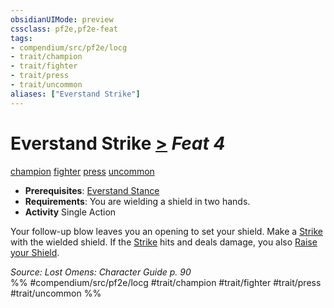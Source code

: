 ```yaml
---
obsidianUIMode: preview
cssclass: pf2e,pf2e-feat
tags:
- compendium/src/pf2e/locg
- trait/champion
- trait/fighter
- trait/press
- trait/uncommon
aliases: ["Everstand Strike"]
---
```

# Everstand Strike  [>](/rules/core-rulebook/chapter-9-playing-the-game.md#Actions "Single Action") *Feat 4*  
[champion](/rules/traits/champion.md)  [fighter](/rules/traits/fighter.md)  [press](/rules/traits/press.md)  [uncommon](/rules/traits/uncommon.md)  

- **Prerequisites**: [Everstand Stance](/compendium/feats/everstand-stance-locg.md)
- **Requirements**: You are wielding a shield in two hands.
- **Activity** Single Action

Your follow-up blow leaves you an opening to set your shield. Make a [Strike](/rules/actions/strike.md) with the wielded shield. If the [Strike](/rules/actions/strike.md) hits and deals damage, you also [Raise your Shield](/rules/actions/raise-a-shield.md).

*Source: Lost Omens: Character Guide p. 90*  
%% #compendium/src/pf2e/locg #trait/champion #trait/fighter #trait/press #trait/uncommon %%